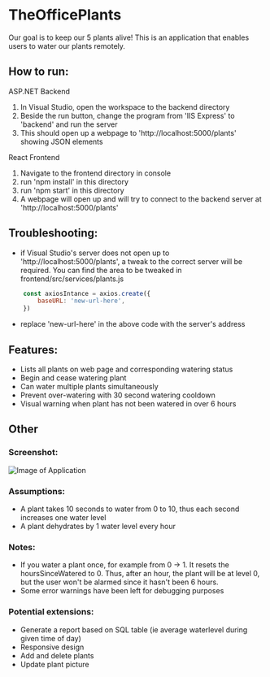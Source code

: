 # TheOfficePlants

Our goal is to keep our 5 plants alive! This is an application that enables users to water our plants remotely.

## How to run:
ASP.NET Backend
1. In Visual Studio, open the workspace to the backend directory
2. Beside the run button, change the program from 'IIS Express' to 'backend' and run the server
3. This should open up a webpage to 'http://localhost:5000/plants' showing JSON elements

React Frontend
1. Navigate to the frontend directory in console
2. run 'npm install' in this directory
3. run 'npm start' in this directory
4. A webpage will open up and will try to connect to the backend server at 'http://localhost:5000/plants'

## Troubleshooting:
* if Visual Studio's server does not open up to 'http://localhost:5000/plants', a tweak to the correct server will be required.
You can find the area to be tweaked in frontend/src/services/plants.js 

```javascript
    const axiosIntance = axios.create({
        baseURL: 'new-url-here',
    })
```

* replace 'new-url-here' in the above code with the server's address

## Features:
* Lists all plants on web page and corresponding watering status
* Begin and cease watering plant
* Can water multiple plants simultaneously
* Prevent over-watering with 30 second watering cooldown
* Visual warning when plant has not been watered in over 6 hours

## Other
### Screenshot:
![Image of Application](https://github.com/AlKL/TheOfficePlants/blob/main/frontend/src/images/screenshot.PNG)

### Assumptions:
- A plant takes 10 seconds to water from 0 to 10, thus each second increases one water level
- A plant dehydrates by 1 water level every hour

### Notes:
- If you water a plant once, for example from 0 -> 1. It resets the hoursSinceWatered to 0. Thus, after an hour, the plant will be at level 0, but the user won't be alarmed since it hasn't been 6 hours. 
- Some error warnings have been left for debugging purposes

### Potential extensions:
- Generate a report based on SQL table (ie average waterlevel during given time of day)
- Responsive design
- Add and delete plants
- Update plant picture
